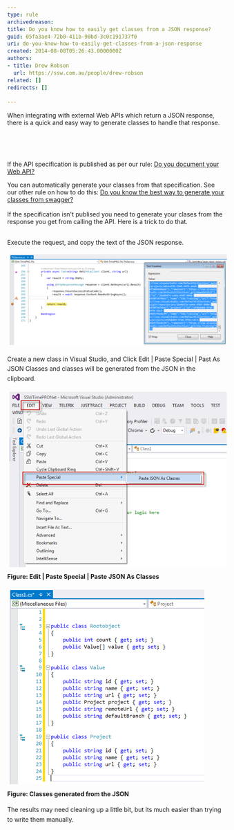```yaml
---
type: rule
archivedreason: 
title: Do you know how to easily get classes from a JSON response?
guid: 05fa3ae4-72b0-411b-90bd-3c0c191737f0
uri: do-you-know-how-to-easily-get-classes-from-a-json-response
created: 2014-08-08T05:26:43.0000000Z
authors:
- title: Drew Robson
  url: https://ssw.com.au/people/drew-robson
related: []
redirects: []

---
```



​​When integrating with external Web APIs which return a JSON response, there is a quick and easy way to generate classes to handle that response.<br>
<br><excerpt class='endintro'></excerpt><br>
<p><br></p><p>If the API specification is published as per ​our rule: <a href="/_layouts/15/FIXUPREDIRECT.ASPX?WebId=3dfc0e07-e23a-4cbb-aac2-e778b71166a2&TermSetId=07da3ddf-0924-4cd2-a6d4-a4809ae20160&TermId=479faffd-2049-40c0-bb48-850f594edc79">Do you document your Web API?</a></p><p>You can automatically generate your classes from that specification. See our other rule on how to do this: <a href="/_layouts/15/FIXUPREDIRECT.ASPX?WebId=3dfc0e07-e23a-4cbb-aac2-e778b71166a2&TermSetId=07da3ddf-0924-4cd2-a6d4-a4809ae20160&TermId=df991c05-7dfa-4a2c-b559-4ea6879c6451">Do you know the best way to generate your classes from swagger?<br>​</a><br>If the specification isn't publised you need to generate your clases from the response you get from calling the API. Here is a trick to do that.<br><br></p><p>​Execute the request, and copy the text of the JSON response.<br></p><p><img src="8-08-2014-3-41-23-PM-compressor.png" alt="8-08-2014-3-41-23-PM-compressor.png" style="margin:5px;width:650px;" /><br></p><p>Create a new class in Visual Studio, and <span style="line-height:1.6;">Click Edit | Paste Special | Past As JSON Classes and classes will be generated from the JSON in the clipboard.</span></p><p><span style="line-height:1.6;"><img src="8-08-2014-3-53-17-PM-compressor.png" alt="8-08-2014-3-53-17-PM-compressor.png" style="margin:5px;" /><br><strong>Figure: Edit | Paste Special | Paste JSON As Classes</strong></span></p><p><span style="line-height:1.6;"><img src="8-08-2014-3-56-34-PM-compressor.png" alt="8-08-2014-3-56-34-PM-compressor.png" style="margin:5px;" /><br><strong>Figure: Classes generated from the JSON</strong></span></p><p><span style="line-height:1.6;">The results may need cleaning up a little bit, but it</span><span style="line-height:1.6;">s much easier than trying to write them manually.</span><br></p><p><br></p>


